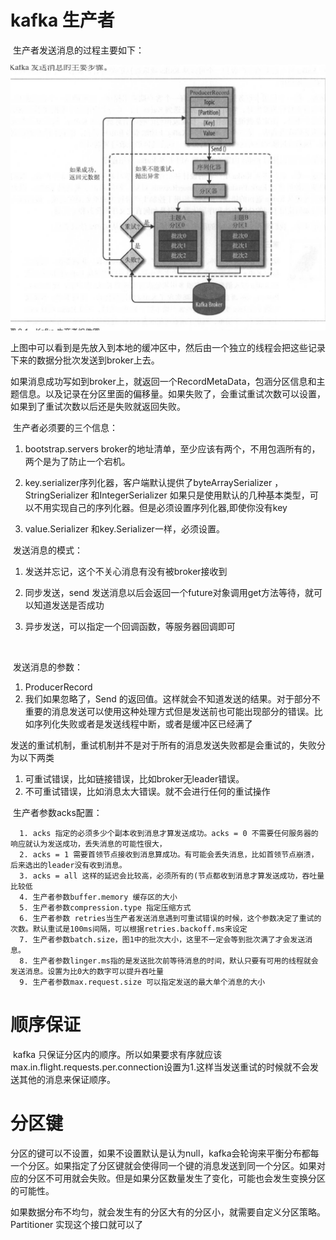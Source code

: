 # kafka 生产者

​	生产者发送消息的过程主要如下：

![生产者发送消息的全过程](../images/image-20190804115053048.png)

​	上图中可以看到是先放入到本地的缓冲区中，然后由一个独立的线程会把这些记录下来的数据分批次发送到broker上去。

​	如果消息成功写如到broker上，就返回一个RecordMetaData，包涵分区信息和主题信息。以及记录在分区里面的偏移量。如果失败了，会重试重试次数可以设置，如果到了重试次数以后还是失败就返回失败。

​	生产者必须要的三个信息：

 1. bootstrap.servers broker的地址清单，至少应该有两个，不用包涵所有的，两个是为了防止一个宕机。

 2. key.serializer序列化器，客户端默认提供了byteArraySerializer ，StringSerializer 和IntegerSerializer 如果只是使用默认的几种基本类型，可以不用实现自己的序列化器。但是必须设置序列化器,即使你没有key

 3. value.Serializer 和key.Serializer一样，必须设置。

    

​    发送消息的模式：

   1. 发送并忘记，这个不关心消息有没有被broker接收到

   2. 同步发送，send 发送消息以后会返回一个future对象调用get方法等待，就可以知道发送是否成功

   3. 异步发送，可以指定一个回调函数，等服务器回调即可

      ​	



​	发送消息的参数：

1. ProducerRecord
2. 我们如果忽略了，Send 的返回值。这样就会不知道发送的结果。对于部分不重要的消息发送可以使用这种处理方式但是发送前也可能出现部分的错误。比如序列化失败或者是发送线程中断，或者是缓冲区已经满了



发送的重试机制，重试机制并不是对于所有的消息发送失败都是会重试的，失败分为以下两类

1. 可重试错误，比如链接错误，比如broker无leader错误。
2. 不可重试错误，比如消息太大错误。就不会进行任何的重试操作



​	生产者参数acks配置：

      1. acks 指定的必须多少个副本收到消息才算发送成功。acks = 0 不需要任何服务器的响应就认为发送成功，丢失消息的可能性很大，
      2. acks = 1 需要首领节点接收到消息算成功。有可能会丢失消息，比如首领节点崩溃，后来选出的leader没有收到消息。
      3. acks = all 这样的延迟会比较高，必须所有的(节点都收到消息才算发送成功，吞吐量比较低
      4. 生产者参数buffer.memory 缓存区的大小
      5. 生产者参数compression.type 指定压缩方式
      6. 生产者参数 retries当生产者发送消息遇到可重试错误的时候，这个参数决定了重试的次数。默认重试是100ms间隔，可以根据retries.backoff.ms来设定
      7. 生产者参数batch.size，图1中的批次大小，这里不一定会等到批次满了才会发送消息。
      8. 生产者参数linger.ms指的是发送批次前等待消息的时间，默认只要有可用的线程就会发送消息。设置为比0大的数字可以提升吞吐量
      9. 生产者参数max.request.size 可以指定发送的最大单个消息的大小

# 顺序保证

​	kafka 只保证分区内的顺序。所以如果要求有序就应该max.in.flight.requests.per.connection设置为1.这样当发送重试的时候就不会发送其他的消息来保证顺序。	

# 分区键

​	分区的键可以不设置，如果不设置默认是认为null，kafka会轮询来平衡分布都每一个分区。如果指定了分区键就会使得同一个键的消息发送到同一个分区。如果对应的分区不可用就会失败。但是如果分区数量发生了变化，可能也会发生变换分区的可能性。

​	如果数据分布不均匀，就会发生有的分区大有的分区小，就需要自定义分区策略。Partitioner 实现这个接口就可以了